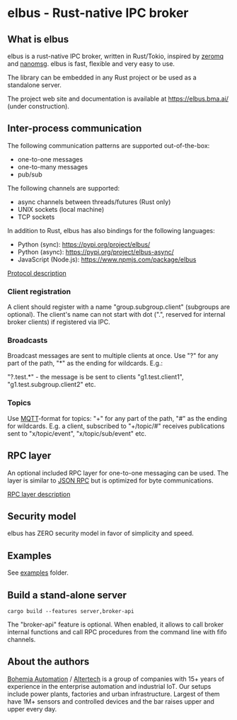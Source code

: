 # elbus - Rust-native IPC broker

## What is elbus

elbus is a rust-native IPC broker, written in Rust/Tokio, inspired by
[zeromq](https://zeromq.org) and [nanomsg](https://nanomsg.org). elbus is fast,
flexible and very easy to use.

The library can be embedded in any Rust project or be used as a standalone
server.

The project web site and documentation is available at <https://elbus.bma.ai/>
(under construction).

## Inter-process communication

The following communication patterns are supported out-of-the-box:

* one-to-one messages
* one-to-many messages
* pub/sub

The following channels are supported:

* async channels between threads/futures (Rust only)
* UNIX sockets (local machine)
* TCP sockets

In addition to Rust, elbus has also bindings for the following languages:

* Python (sync): https://pypi.org/project/elbus/
* Python (async): https://pypi.org/project/elbus-async/
* JavaScript (Node.js): <https://www.npmjs.com/package/elbus>

[Protocol description](proto.md)

### Client registration

A client should register with a name "group.subgroup.client" (subgroups are
optional). The client's name can not start with dot (".", reserved for internal
broker clients) if registered via IPC.

### Broadcasts

Broadcast messages are sent to multiple clients at once. Use "?" for any part
of the path, "\*" as the ending for wildcards. E.g.:

"?.test.\*" - the message is be sent to clients "g1.test.client1",
"g1.test.subgroup.client2" etc.

### Topics

Use [MQTT](https://mqtt.org)-format for topics: "+" for any part of the path,
"#" as the ending for wildcards. E.g. a client, subscribed to "+/topic/#"
receives publications sent to "x/topic/event", "x/topic/sub/event" etc.

## RPC layer

An optional included RPC layer for one-to-one messaging can be used. The layer
is similar to [JSON RPC](https://www.jsonrpc.org/) but is optimized for byte
communications.

[RPC layer description](rpc.md)

## Security model

elbus has ZERO security model in favor of simplicity and speed.

## Examples

See [examples](https://github.com/alttch/elbus/examples/) folder.

## Build a stand-alone server

```
cargo build --features server,broker-api
```

The "broker-api" feature is optional. When enabled, it allows to call broker
internal functions and call RPC procedures from the command line with fifo
channels.

## About the authors

[Bohemia Automation](https://www.bohemia-automation.com) /
[Altertech](https://www.altertech.com) is a group of companies with 15+ years
of experience in the enterprise automation and industrial IoT. Our setups
include power plants, factories and urban infrastructure. Largest of them have
1M+ sensors and controlled devices and the bar raises upper and upper every
day.
